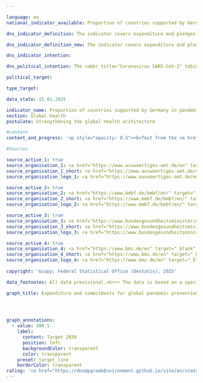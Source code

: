 ```yaml
---

language: en        
national_indicator_available: Proportion of countries supported by Germany in pandemic prevention, preparedness, and response (PPR) that have made progress in the Global Health Security Index (<abbr title="Global Health Security Index" tabindex="0">GHSI</abbr>), relative to the total number of countries supported by Germany in the area of PPR        

dns_indicator_definition: The indicator covers expenditure and pledges made by Germany for global pandemic prevention and response programmes. It excludes programmes designed to contain the <abbr title="Coronavirus SARS-CoV-2" tabindex="0">COVID-19</abbr>&nbsp;pandemic. To make the indicator more informative, its impact will be assessed by the time of the next edition of the German National Sustainability Strategy with a view to developing it into an output indicator.        

dns_indicator_definition_new: The indicator covers expenditure and pledges made by Germany for global pandemic prevention and response programmes. It excludes programmes designed to contain the <abbr title="Coronavirus SARS-CoV-2" tabindex="0">COVID-19</abbr>&nbsp;pandemic. To make the indicator more informative, its impact will be assessed by the time of the next edition of the German National Sustainability Strategy with a view to developing it into an output indicator.        

dns_indicator_intention:         

dns_political_intention: The <abbr title="Coronavirus SARS-CoV-2" tabindex="0">COVID-19</abbr>&nbsp;pandemic has shown what far-reaching effects cross-border health hazards have on people and economies throughout the world. Accordingly, supporting pandemic prevention and response programmes is a major contribution to global health, particularly in countries of the Global South. The aim is therefore to increase Germany’s contribution to global pandemic prevention and response substantially from its 2019&nbsp;level in the period up to 2030.        

political_target:         

type_target:         

data_state: 15.01.2025        

indicator_name: Proportion of countries supported by Germany in pandemic prevention, preparedness, and response (PPR) that have made progress in the Global Health Security Index (GHSI), relative to the total number of countries supported by Germany in the area of PPR        
section: Global health        
postulate: Strengthening the global health architecture        

#content         
content_and_progress: '<p style="opacity: 0.5"><b>Text from the <a href="https://dns-indikatoren.de/assets/Publikationen/Indikatorenberichte/2022.pdf">Indicator Report 2022&nbsp;</a></b><br><br>The data for the indicator come from special analyses of the relevant budget headings and commitment appropriations from the Federal Foreign Office (AA), the Federal Ministry of Education and Research (BMBF), the Federal Ministry of Health (BMG) and the Federal Ministry for Economic Cooperation and Development (<abbr title="Federal Ministry for Economic Cooperation and Development" tabindex="0">BMZ</abbr>). Programmes are taken into account in the analyses whose objectives fall directly under the heading of pandemic prevention and response or who are primarily intended to enhance relevant capabilities in the field of health care. The programmes cover matters such as the pandemic prevention and response functions of the World Health Organization (<abbr title="World Health Organization" tabindex="0">WHO</abbr>), sanitation, One Health (that is, in interdisciplinary cooperation between human and veterinary medicine and the environmental sector), vaccination infrastructure and research and development, both at home and abroad, in so far as the <abbr title="Research and development" tabindex="0">R&D</abbr> findings and innovations also benefit the countries of the Global South. <br><br>Additionally, programmes launched in response to the <abbr title="Coronavirus SARS-CoV-2" tabindex="0">COVID-19</abbr>&nbsp;pandemic have also been taken into account. The latter include among others <abbr title="World Health Organization" tabindex="0">WHO</abbr> programmes and activities, humanitarian aid, vaccine development, crisis response and emergency assistance and loans to help health services in countries of the Global South to respond to the crisis. <br><br>As regards the figures, it should be noted that it is not possible to draw hard and fast lines between the content of programmes, since the indicator field is closely interlinked with numerous other areas of the health system. The indicator therefore takes account of a range of programmes, such as Germany’s contribution to the <abbr title="World Health Organization" tabindex="0">WHO</abbr> to support its emergency programme and to provide flexible initial funding for crisis response measures through the Contingency Fund for Emergencies, support for a vaccination programme for the reduction of child mortality in the East African Community, improvement of drinking water supply and sanitation in Burkina Faso and a biosecurity cooperation programme. Besides the thematic prioritisation, it should also be noted that some of the programmes are focused on general reinforcement of global coordination and organisational capacity and therefore do not exclusively benefit countries of the Global South.<br><br>Nor can a precise line be drawn between preventive and reactive measures. Developing preventive capacity may, for example, enhance responsiveness to a pandemic situation, while reactive measures may contribute to capacity-building in the long term. To avoid a statistical outlier resulting from the response to the <abbr title="Coronavirus SARS-CoV-2" tabindex="0">COVID-19</abbr>&nbsp;pandemic, these expenditure items and pledges are not part of the indicators but are shown separately in the chart.<br><br>The amounts of expenditure and pledges that are displayed, moreover, say nothing about the success of the programmes. The indicator represents Germany’s monetary contribution to pandemic prevention and response. A more extensive assessment would be needed to gauge the impact of that contribution. In view of the foregoing provisos, therefore, the recorded figures are not by any means a full reflection of the German expenditure and pledges that directly or indirectly influence the pandemic prevention and response effort.<br><br>Between 2015&nbsp;and 2021, expenditure and pledges for pandemic prevention and response rose from <abbr title="Euro" tabindex="0">EUR</abbr> 147.9&nbsp;million to <abbr title="Euro" tabindex="0">EUR</abbr> 369.7&nbsp;million (provisional figure) and were thus &#8209; in line with the Federal Government"s target &#8209; significantly above the 2019&nbsp;figure. The separately reported expenditures on <abbr title="Coronavirus SARS-CoV-2" tabindex="0">COVID-19</abbr>&nbsp;pandemic containment were 842.7&nbsp;million euros in 2021, higher than in the first year of the pandemic (743.7&nbsp;million euros).</p>'                

#Sources        

source_active_1: true
source_organisation_1: <a href="https://www.auswaertiges-amt.de/en" target="_blank" onclick="return confirm_alert('the Federal Foreign Office', 'En')">Federal Foreign Office</a>
source_organisation_1_short: <a href="https://www.auswaertiges-amt.de/en" target="_blank" onclick="return confirm_alert('the Federal Foreign Office', 'En')">Federal Foreign Office</a>
source_organisation_logo_1: <a href="https://www.auswaertiges-amt.de/en" target="_blank" onclick="return confirm_alert('the Federal Foreign Office', 'En')"><img src="https://dnsTestEnvironment.github.io/dns-indicators/public/OrgImgEn/aa.png" alt="Federal Foreign Office" title=" Click here to visit the homepage of the organizationFederal Foreign Office" style="height:60px; width:148px; border:transparent"/></a>

source_active_2: true
source_organisation_2: <a href="https://www.bmbf.de/bmbf/en/" target="_blank" onclick="return confirm_alert('the Federal Ministry of Research, Technology and Space', 'En')">Federal Ministry of Research, Technology and Space</a>
source_organisation_2_short: <a href="https://www.bmbf.de/bmbf/en/" target="_blank" onclick="return confirm_alert('the Federal Ministry of Research, Technology and Space', 'En')">Federal Ministry of Research, Technology and Space</a>
source_organisation_logo_2: <a href="https://www.bmbf.de/bmbf/en/" target="_blank" onclick="return confirm_alert('the Federal Ministry of Research, Technology and Space', 'En')"><img src="https://dnsTestEnvironment.github.io/dns-indicators/public/OrgImgEn/bmftr.png" alt="Federal Ministry of Research, Technology and Space" title=" Click here to visit the homepage of the organizationFederal Ministry of Research, Technology and Space" style="height:60px; width:148px; border:transparent"/></a>

source_active_3: true
source_organisation_3: <a href="https://www.bundesgesundheitsministerium.de/en/" target="_blank" onclick="return confirm_alert('the Federal Ministry of Health', 'En')">Federal Ministry of Health</a>
source_organisation_3_short: <a href="https://www.bundesgesundheitsministerium.de/en/" target="_blank" onclick="return confirm_alert('the Federal Ministry of Health', 'En')">Federal Ministry of Health</a>
source_organisation_logo_3: <a href="https://www.bundesgesundheitsministerium.de/en/" target="_blank" onclick="return confirm_alert('the Federal Ministry of Health', 'En')"><img src="https://dnsTestEnvironment.github.io/dns-indicators/public/OrgImgEn/bmg.png" alt="Federal Ministry of Health" title=" Click here to visit the homepage of the organizationFederal Ministry of Health" style="height:60px; width:148px; border:transparent"/></a>

source_active_4: true
source_organisation_4: <a href="https://www.bmz.de/en" target="_blank" onclick="return confirm_alert('the Federal Ministry of Economic Cooperation and Development', 'En')">Federal Ministry of Economic Cooperation and Development</a>
source_organisation_4_short: <a href="https://www.bmz.de/en" target="_blank" onclick="return confirm_alert('the Federal Ministry of Economic Cooperation and Development', 'En')">Federal Ministry of Economic Cooperation and Development</a>
source_organisation_logo_4: <a href="https://www.bmz.de/en" target="_blank" onclick="return confirm_alert('the Federal Ministry of Economic Cooperation and Development', 'En')"><img src="https://dnsTestEnvironment.github.io/dns-indicators/public/OrgImgEn/bmz.png" alt="Federal Ministry of Economic Cooperation and Development" title=" Click here to visit the homepage of the organizationFederal Ministry of Economic Cooperation and Development" style="height:60px; width:148px; border:transparent"/></a>
        
copyright: '&copy; Federal Statistical Office (Destatis), 2025'        

data_footnotes: All data provisional.<br>• The data is based on a special evaluation and is not publicly available.        

graph_title: Expenditure and commitments for global pandemic prevention and response        

        


graph_annotations:
  - value: 300.5
    label:
      content: Target 2030
      position: left
      backgroundColor: transparent
      color: transparent
    preset: target_line
    borderColor: transparent                        
rating: '<a href="https://dnsUpgradeEnvironment.github.io/site/en/status"><img src="https://sdg-indikatoren.de/public/Wettersymbole/Sonne.png" title="If the trend from 2021 had continued, the target value would have been reached or missed by less than 5% of the difference between the target value and the value at that time." alt="Weathersymbol: Sun"/></a>'                
---
```


